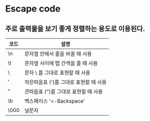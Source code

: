 
# Escape code

## 주로 출력물을 보기 좋게 정렬하는 용도로 이용된다.

| 코드 | 설명 |
|------|------|
|  \n  | 문자열 안에서 줄을 바꿀 때 사용 |
|  \t  | 문자열 사이에 탭 간격을 줄 때 사용 |
|  \\  | 문자 \ 를 그대로 표현할 때 사용 |
|  \'  | 작은따옴표 (')를 그대로 표현할 때 사용 |
|  \"  | 큰따옴표 (")를 그대로 표현할 때 사용 |
|  \b  | 백스페이스 '<-Backspace'|
|  \000  | 널문자 |
